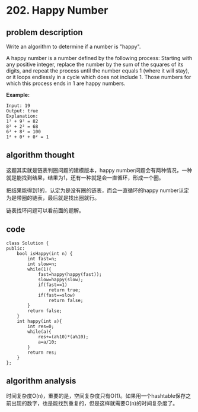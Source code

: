 # 202. Happy Number

## problem description

Write an algorithm to determine if a number is "happy".

A happy number is a number defined by the following process: Starting with any positive integer, replace the number by the sum of the squares of its digits, and repeat the process until the number equals 1 \(where it will stay\), or it loops endlessly in a cycle which does not include 1. Those numbers for which this process ends in 1 are happy numbers.

**Example:** 

```text
Input: 19
Output: true
Explanation: 
1² + 9² = 82
8² + 2² = 68
6² + 8² = 100
1² + 0² + 0² = 1
```

## algorithm thought

这题其实就是链表判圈问题的建模版本，happy number问题会有两种情况，一种就是能找到结果，结果为1，还有一种就是会一直循环，形成一个圈。

把结果能得到1的，认定为是没有圈的链表，而会一直循环的happy number认定为是带圈的链表，最后就是找出圈就行。

链表找环问题可以看前面的题解。

## code

```text
class Solution {
public:
    bool isHappy(int n) {
        int fast=n;
        int slow=n;
        while(1){
            fast=happy(happy(fast));
            slow=happy(slow);
            if(fast==1)
                return true;
            if(fast==slow)
                return false;
        }
        return false;
    }
    int happy(int a){
        int res=0;
        while(a){
            res+=(a%10)*(a%10);
            a=a/10;
        }
        return res;
    }
};
```

## algorithm analysis

时间复杂度O\(n\)，重要的是，空间复杂度只有O\(1\)。如果用一个hashtable保存之前出现的数字，也是能找到重复的，但是这样就需要O\(n\)的时间复杂度了。

